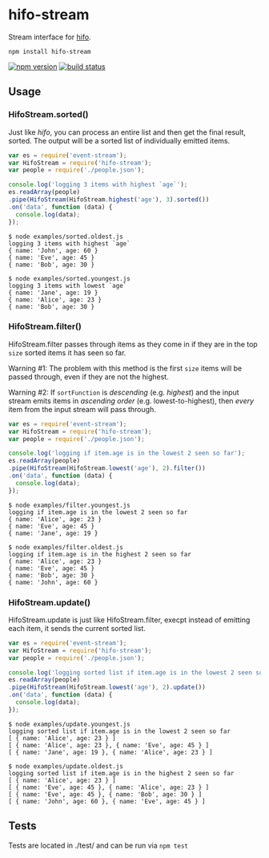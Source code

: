 # hifo-stream

Stream interface for [hifo](https://github.com/derhuerst/hifo).

```
npm install hifo-stream
```

[![npm version](https://img.shields.io/npm/v/hifo-stream.svg)](https://www.npmjs.com/package/hifo-stream)
[![build status](https://img.shields.io/travis/brianshaler/hifo-stream.svg)](https://travis-ci.org/brianshaler/hifo-stream)

## Usage

### HifoStream.sorted()

Just like *hifo*, you can process an entire list and then get the final result,
sorted. The output will be a sorted list of individually emitted items.

```javascript
var es = require('event-stream');
var HifoStream = require('hifo-stream');
var people = require('./people.json');

console.log('logging 3 items with highest `age`');
es.readArray(people)
.pipe(HifoStream(HifoStream.highest('age'), 3).sorted())
.on('data', function (data) {
  console.log(data);
});
```

```
$ node examples/sorted.oldest.js
logging 3 items with highest `age`
{ name: 'John', age: 60 }
{ name: 'Eve', age: 45 }
{ name: 'Bob', age: 30 }
```

```
$ node examples/sorted.youngest.js
logging 3 items with lowest `age`
{ name: 'Jane', age: 19 }
{ name: 'Alice', age: 23 }
{ name: 'Bob', age: 30 }
```

### HifoStream.filter()

HifoStream.filter passes through items as they come in if they are in the top
`size` sorted items it has seen so far.

Warning #1: The problem with this method is the first `size` items will be
passed through, even if they are not the highest.

Warning #2: If `sortFunction` is *descending* (e.g. *highest*) and the input
stream emits items in *ascending order* (e.g. lowest-to-highest), then *every*
item from the input stream will pass through.

```javascript
var es = require('event-stream');
var HifoStream = require('hifo-stream');
var people = require('./people.json');

console.log('logging if item.age is in the lowest 2 seen so far');
es.readArray(people)
.pipe(HifoStream(HifoStream.lowest('age'), 2).filter())
.on('data', function (data) {
  console.log(data);
});
```

```
$ node examples/filter.youngest.js
logging if item.age is in the lowest 2 seen so far
{ name: 'Alice', age: 23 }
{ name: 'Eve', age: 45 }
{ name: 'Jane', age: 19 }
```

```
$ node examples/filter.oldest.js
logging if item.age is in the highest 2 seen so far
{ name: 'Alice', age: 23 }
{ name: 'Eve', age: 45 }
{ name: 'Bob', age: 30 }
{ name: 'John', age: 60 }
```

### HifoStream.update()

HifoStream.update is just like HifoStream.filter, execpt instead of emitting
each item, it sends the current sorted list.

```javascript
var es = require('event-stream');
var HifoStream = require('hifo-stream');
var people = require('./people.json');

console.log('logging sorted list if item.age is in the lowest 2 seen so far');
es.readArray(people)
.pipe(HifoStream(HifoStream.lowest('age'), 2).update())
.on('data', function (data) {
  console.log(data);
});
```

```
$ node examples/update.youngest.js
logging sorted list if item.age is in the lowest 2 seen so far
[ { name: 'Alice', age: 23 } ]
[ { name: 'Alice', age: 23 }, { name: 'Eve', age: 45 } ]
[ { name: 'Jane', age: 19 }, { name: 'Alice', age: 23 } ]
```

```
$ node examples/update.oldest.js
logging sorted list if item.age is in the highest 2 seen so far
[ { name: 'Alice', age: 23 } ]
[ { name: 'Eve', age: 45 }, { name: 'Alice', age: 23 } ]
[ { name: 'Eve', age: 45 }, { name: 'Bob', age: 30 } ]
[ { name: 'John', age: 60 }, { name: 'Eve', age: 45 } ]
```

## Tests

Tests are located in ./test/ and can be run via `npm test`
